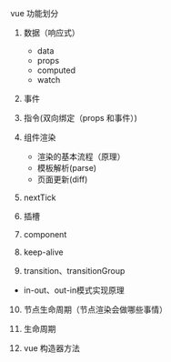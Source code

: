 vue 功能划分

1. 数据（响应式）

    - data
    - props
    - computed
    - watch

2. 事件

3. 指令(双向绑定（props 和事件）)

4. 组件渲染

    - 渲染的基本流程（原理）
    - 模板解析(parse)
    - 页面更新(diff)

5. nextTick

6. 插槽

7. component

8. keep-alive

9. transition、transitionGroup

* in-out、out-in模式实现原理

10. 节点生命周期（节点渲染会做哪些事情）

11. 生命周期

12. vue 构造器方法
